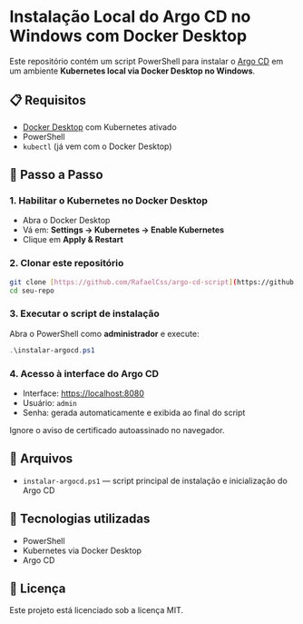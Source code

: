 # Instalação Local do Argo CD no Windows com Docker Desktop

Este repositório contém um script PowerShell para instalar o [Argo CD](https://argo-cd.readthedocs.io/) em um ambiente **Kubernetes local via Docker Desktop no Windows**.

## 📋 Requisitos

- [Docker Desktop](https://www.docker.com/products/docker-desktop/) com Kubernetes ativado
- PowerShell
- `kubectl` (já vem com o Docker Desktop)

## 🚀 Passo a Passo

### 1. Habilitar o Kubernetes no Docker Desktop

- Abra o Docker Desktop
- Vá em: **Settings → Kubernetes → Enable Kubernetes**
- Clique em **Apply & Restart**

### 2. Clonar este repositório

```bash
git clone [https://github.com/RafaelCss/argo-cd-script](https://github.com/RafaelCss/argo-cd-script/)
cd seu-repo
```

### 3. Executar o script de instalação

Abra o PowerShell como **administrador** e execute:

```powershell
.\instalar-argocd.ps1
```

### 4. Acesso à interface do Argo CD

- Interface: [https://localhost:8080](https://localhost:8080)
- Usuário: `admin`
- Senha: gerada automaticamente e exibida ao final do script

Ignore o aviso de certificado autoassinado no navegador.

## 📁 Arquivos

- `instalar-argocd.ps1` — script principal de instalação e inicialização do Argo CD

## 🧩 Tecnologias utilizadas

- PowerShell
- Kubernetes via Docker Desktop
- Argo CD

## 📄 Licença

Este projeto está licenciado sob a licença MIT.
